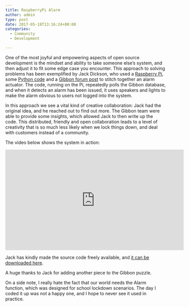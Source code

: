 ```yaml
---
title: RaspberryPi Alarm
author: admin
type: post
date: 2017-05-18T13:16:24+00:00
categories:
  - Community
  - Development

---
```

One of the most joyful and empowering aspects of open source development is the mindset and ability to take someone else&#8217;s system, and then adjust it to fit some edge case you encounter. This approach to solving problems has been exemplified by Jack Dickson, who used a [Raspberry Pi][1], some [Python code][2] and a [Gibbon forum post][3] to stitch together an alarm actuator. The code, running on the Pi, repeatedly polls the Gibbon database, and when it detects an alarm has been issued, it uses speakers and lights to make the alarm obvious to users not logged into the system.

In this approach we see a vital kind of creative collaboration: Jack had the original idea, and he reached out to find out more. The Gibbon team were able to provide some insights, which allowed Jack to then write up the code. This distributed, friendly and open collaboration leads to a level of creativity that is so much less likely when we lock things down, and deal with customers instead of a community.

The video below shows the system in action:

<p style="text-align: center;">
  <iframe src="https://www.youtube.com/embed/PW5wAwldmW0?rel=0" width="560" height="315" frameborder="0" allowfullscreen="allowfullscreen"></iframe>
</p>

Jack has kindly made the source code freely available, and [it can be downloaded here][4].

A huge thanks to Jack for adding another piece to the Gibbon puzzle.

On a side note, I really hate the fact that our world needs the Alarm function, which was designed for school lockdown scenarios. The day I coded it up was not a happy one, and I hope to never see it used in practice.

 [1]: https://www.raspberrypi.org/
 [2]: https://www.python.org/
 [3]: https://ask.gibbonedu.org/wp/discussion/comment/2954#Comment_2954
 [4]: https://gibbonedu.org/wp/wp-content/uploads/2017/05/GibbonRaspPi-Alarm.py_.zip
